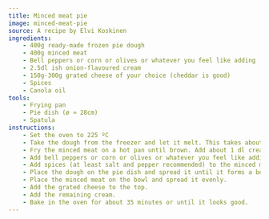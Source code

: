 ```yaml
---
title: Minced meat pie
image: minced-meat-pie
source: A recipe by Elvi Koskinen
ingredients:
    - 400g ready-made frozen pie dough
    - 400g minced meat
    - Bell peppers or corn or olives or whatever you feel like adding
    - 2.5dl ish onion-flavoured cream
    - 150g-300g grated cheese of your choice (cheddar is good)
    - Spices
    - Canola oil
tools:
    - Frying pan
    - Pie dish (ø ≈ 28cm)
    - Spatula
instructions:
    - Set the oven to 225 ºC
    - Take the dough from the freezer and let it melt. This takes about 30 minutes or so.
    - Fry the minced meat on a hot pan until brown. Add about 1 dl cream to the mix in small portions while frying.
    - Add bell peppers or corn or olives or whatever you feel like adding
    - Add spices (at least salt and pepper recommended) to the minced meat.
    - Place the dough on the pie dish and spread it until it forms a bowl.
    - Place the minced meat on the bowl and spread it evenly.
    - Add the grated cheese to the top.
    - Add the remaining cream.
    - Bake in the oven for about 35 minutes or until it looks good.
---
```

